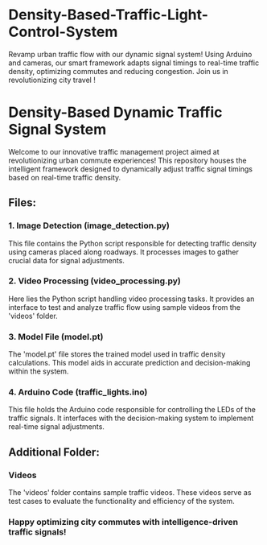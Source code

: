 # Density-Based-Traffic-Light-Control-System
Revamp urban traffic flow with our dynamic signal system! Using Arduino and cameras, our smart framework adapts signal timings to real-time traffic density, optimizing commutes and reducing congestion. Join us in revolutionizing city travel ! 

# Density-Based Dynamic Traffic Signal System

Welcome to our innovative traffic management project aimed at revolutionizing urban commute experiences! This repository houses the intelligent framework designed to dynamically adjust traffic signal timings based on real-time traffic density.

## Files:

### 1. Image Detection (image_detection.py)
This file contains the Python script responsible for detecting traffic density using cameras placed along roadways. It processes images to gather crucial data for signal adjustments.

### 2. Video Processing (video_processing.py)
Here lies the Python script handling video processing tasks. It provides an interface to test and analyze traffic flow using sample videos from the 'videos' folder.

### 3. Model File (model.pt)
The 'model.pt' file stores the trained model used in traffic density calculations. This model aids in accurate prediction and decision-making within the system.

### 4. Arduino Code (traffic_lights.ino)
This file holds the Arduino code responsible for controlling the LEDs of the traffic signals. It interfaces with the decision-making system to implement real-time signal adjustments.

## Additional Folder:

### Videos
The 'videos' folder contains sample traffic videos. These videos serve as test cases to evaluate the functionality and efficiency of the system.


### Happy optimizing city commutes with intelligence-driven traffic signals!
